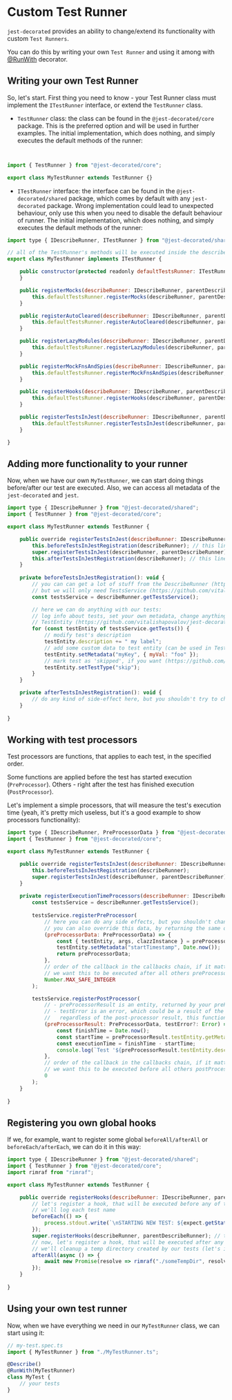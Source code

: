 # Custom Test Runner

`jest-decorated` provides an ability to change/extend its functionality with custom `Test Runners`.

You can do this by writing your own `Test Runner` and using it among with [@RunWith](core/RunWith.md) decorator.

## Writing your own Test Runner

So, let's start. First thing you need to know - your Test Runner class must implement the `ITestRunner` interface, or extend the `TestRunner` class.

- `TestRunner` class: the class can be found in the `@jest-decorated/core` package. This is the preferred option and will be used in further examples. The initial implementation, which does nothing, and simply executes the default methods of the runner:

```javascript


import { TestRunner } from "@jest-decorated/core";

export class MyTestRunner extends TestRunner {}
```

- `ITestRunner` interface: the interface can be found in the `@jest-decorated/shared` package, which comes by default with any `jest-decorated` package.
Wrong implementation could lead to unexpected behaviour, only use this when you need to disable the default behaviour of runner. The initial implementation, which does nothing, and simply executes the default methods of the runner:

```javascript
import type { IDescribeRunner, ITestRunner } from "@jest-decorated/shared";

// all of the TestRunner's methods will be executed inside the describe() callback function
export class MyTestRunner implements ITestRunner {

    public constructor(protected readonly defaultTestsRunner: ITestRunner) {
    }

    public registerMocks(describeRunner: IDescribeRunner, parentDescribeRunner?: IDescribeRunner): void {
        this.defaultTestsRunner.registerMocks(describeRunner, parentDescribeRunner);
    }

    public registerAutoCleared(describeRunner: IDescribeRunner, parentDescribeRunner?: IDescribeRunner): void {
        this.defaultTestsRunner.registerAutoCleared(describeRunner, parentDescribeRunner);
    }

    public registerLazyModules(describeRunner: IDescribeRunner, parentDescribeRunner?: IDescribeRunner): void {
        this.defaultTestsRunner.registerLazyModules(describeRunner, parentDescribeRunner);
    }

    public registerMockFnsAndSpies(describeRunner: IDescribeRunner, parentDescribeRunner?: IDescribeRunner): void {
        this.defaultTestsRunner.registerMockFnsAndSpies(describeRunner, parentDescribeRunner);
    }

    public registerHooks(describeRunner: IDescribeRunner, parentDescribeRunner?: IDescribeRunner): void {
        this.defaultTestsRunner.registerHooks(describeRunner, parentDescribeRunner);
    }

    public registerTestsInJest(describeRunner: IDescribeRunner, parentDescribeRunner?: IDescribeRunner): void {
        this.defaultTestsRunner.registerTestsInJest(describeRunner, parentDescribeRunner);
    }

}
```

## Adding more functionality to your runner

Now, when we have our own `MyTestRunner`, we can start doing things before/after our test are executed. Also, we can access all metadata of the `jest-decorated` and `jest`.

```javascript
import type { IDescribeRunner } from "@jest-decorated/shared";
import { TestRunner } from "@jest-decorated/core";

export class MyTestRunner extends TestRunner {

    public override registerTestsInJest(describeRunner: IDescribeRunner, parentDescribeRunner?: IDescribeRunner): void {
        this.beforeTestsInJestRegistration(describeRunner); // this line is executed before tests are passed to jest
        super.registerTestsInJest(describeRunner, parentDescribeRunner);
        this.afterTestsInJestRegistration(describeRunner); // this line is executed after tests are passed to jest, tests will start soon...
    }
    
    private beforeTestsInJestRegistration(): void {
        // you can can get a lot of stuff from the DescribeRunner (https://github.com/vitalishapovalov/jest-decorated/blob/master/packages/shared/src/interfaces/core/runners/IDescribeRunner.ts),
        // but we will only need TestsService (https://github.com/vitalishapovalov/jest-decorated/blob/master/packages/shared/src/interfaces/core/services/ITestsService.ts) here
        const testsService = describeRunner.getTestsService();

        // here we can do anything with our tests:
        // log info about tests, set your own metadata, change anything, etc.
        // TestEntity (https://github.com/vitalishapovalov/jest-decorated/blob/master/packages/shared/src/entities/TestEntity.ts)
        for (const testEntity of testsService.getTests()) {
            // modify test's description
            testEntity.description += " my label";
            // add some custom data to test entity (can be used in Test Processors later)
            testEntity.setMetadata("myKey", { myVal: "foo" });
            // mark test as 'skipped', if you want (https://github.com/vitalishapovalov/jest-decorated/blob/master/packages/shared/src/types/TestType.ts)
            testEntity.setTestType("skip");
        }
    }

    private afterTestsInJestRegistration(): void {
        // do any kind of side-effect here, but you shouldn't try to change test entities
    }
    
}
```

## Working with test processors

Test processors are functions, that applies to each test, in the specified order.

Some functions are applied before the test has started execution (`PreProcessor`). Others - right after the test has finished execution (`PostProcessor`).

Let's implement a simple processors, that will measure the test's execution time (yeah, it's pretty mich useless, but it's a good example to show processors functionality):

```javascript
import type { IDescribeRunner, PreProcessorData } from "@jest-decorated/shared";
import { TestRunner } from "@jest-decorated/core";

export class MyTestRunner extends TestRunner {

    public override registerTestsInJest(describeRunner: IDescribeRunner, parentDescribeRunner?: IDescribeRunner): void {
        this.beforeTestsInJestRegistration(describeRunner);
        super.registerTestsInJest(describeRunner, parentDescribeRunner);
    }
    
    private registerExecutionTimeProcessors(describeRunner: IDescribeRunner): void {
        const testsService = describeRunner.getTestsService();
        
        testsService.registerPreProcessor(
            // here you can do any side effects, but you shouldn't change any info about the test itself (name, description, type)
            // you can also override this data, by returning the same object
            (preProcessorData: PreProcessorData) => {
                const { testEntity, args, clazzInstance } = preProcessorData;
                testEntity.setMetadata("startTimestamp", Date.now());
                return preProcessorData;
            },
            // order of the callback in the callbacks chain, if it matters
            // we want this to be executed after all others preProcessors (to be as close to test start as possible)
            Number.MAX_SAFE_INTEGER
        );

        testsService.registerPostProcessor(
            // - preProcessorResult is an entity, returned by your preProcessors chain
            // - testError is an error, which could be a result of the test itself,
            //   regardless of the post-processor result, this function error will be thrown (test has failed)
            (preProcessorResult: PreProcessorData, testError?: Error) => {
                const finishTime = Date.now();
                const startTime = preProcessorResult.testEntity.getMetadata<number>("startTimestamp");
                const executionTime = finishTime - startTime;
                console.log(`Test '${preProcessorResult.testEntity.description}' execution time: ${executionTime}ms`);
            },
            // order of the callback in the callbacks chain, if it matters
            // we want this to be executed before all others postProcessors (to be as close to test finish as possible)
            0
        );
    }
    
}
```

## Registering you own global hooks

If we, for example, want to register some global `beforeAll/afterAll` or `beforeEach/afterEach`, we can do it in this way:

```javascript
import type { IDescribeRunner } from "@jest-decorated/shared";
import { TestRunner } from "@jest-decorated/core";
import rimraf from "rimraf";

export class MyTestRunner extends TestRunner {

    public override registerHooks(describeRunner: IDescribeRunner, parentDescribeRunner?: IDescribeRunner): void {
        // let's register a hook, that will be executed before any of the decorator-register hooks
        // we'll log each test name
        beforeEach(() => {
            process.stdout.write(`\nSTARTING NEW TEST: ${expect.getState().currentTestName}\n`);
        });
        super.registerHooks(describeRunner, parentDescribeRunner); // this line is register all of the @BeforeAll/AfterAll/AfterEach/BeforeEach
        // now, let's register a hook, that will be executed after any of the decorator-register hooks
        // we'll cleanup a temp directory created by our tests (let's imagine that we have one)
        afterAll(async () => {
            await new Promise(resolve => rimraf("./someTempDir", resolve));
        });
    }
    
}
```

## Using your own test runner

Now, when we have everything we need in our `MyTestRunner` class, we can start using it:

```javascript
// my-test.spec.ts
import { MyTestRunner } from "./MyTestRunner.ts";

@Describe()
@RunWith(MyTestRunner)
class MyTest {
    // your tests
}
```
